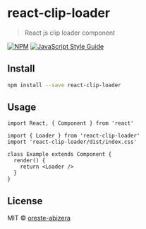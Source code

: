 # react-clip-loader

> React js clip loader component

[![NPM](https://img.shields.io/npm/v/react-clip-loader.svg)](https://www.npmjs.com/package/react-clip-loader) [![JavaScript Style Guide](https://img.shields.io/badge/code_style-standard-brightgreen.svg)](https://standardjs.com)

## Install

```bash
npm install --save react-clip-loader
```

## Usage

```tsx
import React, { Component } from 'react'

import { Loader } from 'react-clip-loader'
import 'react-clip-loader/dist/index.css'

class Example extends Component {
  render() {
    return <Loader />
  }
}
```

## License

MIT © [oreste-abizera](https://github.com/oreste-abizera)
